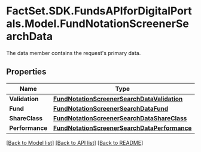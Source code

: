 # FactSet.SDK.FundsAPIforDigitalPortals.Model.FundNotationScreenerSearchData
The data member contains the request's primary data.

## Properties

Name | Type | Description | Notes
------------ | ------------- | ------------- | -------------
**Validation** | [**FundNotationScreenerSearchDataValidation**](FundNotationScreenerSearchDataValidation.md) |  | [optional] 
**Fund** | [**FundNotationScreenerSearchDataFund**](FundNotationScreenerSearchDataFund.md) |  | [optional] 
**ShareClass** | [**FundNotationScreenerSearchDataShareClass**](FundNotationScreenerSearchDataShareClass.md) |  | [optional] 
**Performance** | [**FundNotationScreenerSearchDataPerformance**](FundNotationScreenerSearchDataPerformance.md) |  | [optional] 

[[Back to Model list]](../README.md#documentation-for-models) [[Back to API list]](../README.md#documentation-for-api-endpoints) [[Back to README]](../README.md)

